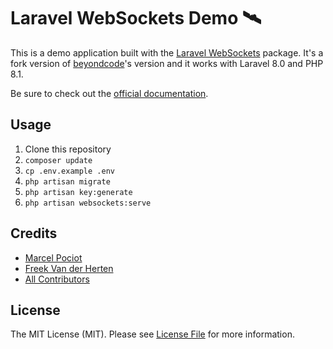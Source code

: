 # Laravel WebSockets Demo 🛰

This is a demo application built with the [Laravel WebSockets](https://github.com/beyondcode/laravel-websockets) package.
It's a fork version of [beyondcode](https://github.com/beyondcode/laravel-websockets-demo)'s version and it works with Laravel 8.0 and PHP 8.1.

Be sure to check out the [official documentation](https://docs.beyondco.de/laravel-websockets/).

## Usage

1. Clone this repository
2. `composer update`
3. `cp .env.example .env`
4. `php artisan migrate`
5. `php artisan key:generate`
6. `php artisan websockets:serve`

## Credits

- [Marcel Pociot](https://github.com/mpociot)
- [Freek Van der Herten](https://github.com/freekmurze)
- [All Contributors](../../contributors)

## License

The MIT License (MIT). Please see [License File](LICENSE.md) for more information.